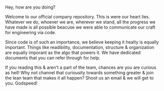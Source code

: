 Hey, how are you doing?

Welcome to our official company repository. This is were our heart lies. Whatever we do, whoever we are, wherever we stand, all the progress we have made is all possible beacuse we were able to communicate our craft for engineering via code.

Since code is of such an importance, we believe keeping it healty is equally important. Things like readibility, documentation, structure & organization are equally imporant as the algo that powers it. We have dedicated documents that you can refer through for help. 

If you reading this & aren't a part of the team, chances are you are curious as hell! Why not channel that curiousity towards something greater & join the lean team that makes it all happen? Shoot us an email & we will get to you. Godspeed!
